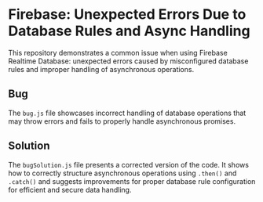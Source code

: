 # Firebase: Unexpected Errors Due to Database Rules and Async Handling
This repository demonstrates a common issue when using Firebase Realtime Database: unexpected errors caused by misconfigured database rules and improper handling of asynchronous operations.

## Bug
The `bug.js` file showcases incorrect handling of database operations that may throw errors and fails to properly handle asynchronous promises.

## Solution
The `bugSolution.js` file presents a corrected version of the code.  It shows how to correctly structure asynchronous operations using `.then()` and `.catch()` and suggests improvements for proper database rule configuration for efficient and secure data handling.